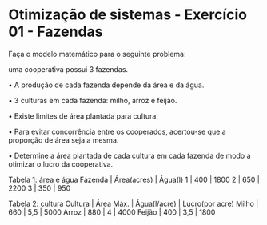 # Otimização de sistemas  - Exercício 01 - Fazendas

<p>Faça o modelo matemático para o seguinte problema:</p>
<p>uma cooperativa possui 3 fazendas.</p>
<p>• A produção de cada fazenda depende da área e da água.</p>
<p>• 3 culturas em cada fazenda: milho, arroz e feijão.</p>
<p>• Existe limites de área plantada para cultura.</p>
<p>• Para evitar concorrência entre os cooperados, acertou-se que a proporção de área seja a mesma.</p>
<p>• Determine a área plantada de cada cultura em cada fazenda de modo a otimizar o lucro da cooperativa.</p>


Tabela 1: área e água
Fazenda | Área(acres) |  Água(l)
1       |    400      |  1800
2       |    650      |  2200
3       |    350      |  950

Tabela 2: cultura
Cultura | Área Máx. | Água(l/acre) | Lucro(por acre)
Milho   |    660    |     5,5      |      5000
Arroz   |    880    |      4       |      4000
Feijão  |    400    |     3,5      |      1800
